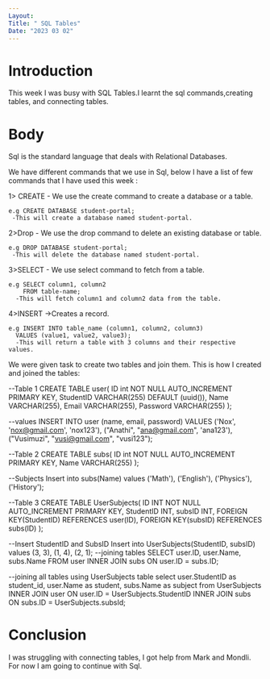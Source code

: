 ```yaml
---
Layout:
Title: " SQL Tables"
Date: "2023 03 02"
---
```


# Introduction
This week I was busy with SQL Tables.I learnt the sql commands,creating tables, and connecting tables. 

# Body
Sql is the standard language that deals with Relational Databases.

We have different commands that we use in Sql, below I have a list of few commands that I have used this week :

  1> CREATE - We use the create command to create a database or a table.

    e.g CREATE DATABASE student-portal;
     -This will create a database named student-portal.


  2>Drop - We use the drop command to delete an existing database or table.
  
    e.g DROP DATABASE student-portal;
     -This will delete the database named student-portal.


  3>SELECT - We use select command to fetch from a table.

    e.g SELECT column1, column2
        FROM table-name;
      -This will fetch column1 and column2 data from the table.


  4>INSERT ->Creates a record.

    e.g INSERT INTO table_name (column1, column2, column3)
      VALUES (value1, value2, value3); 
      -This will return a table with 3 columns and their respective values.

We were given task to create two tables and join them. This is how I created and joined the tables:

--Table 1
CREATE TABLE user(
  ID int NOT NULL AUTO_INCREMENT PRIMARY KEY,
  StudentID VARCHAR(255) DEFAULT (uuid()),
  Name VARCHAR(255),
  Email VARCHAR(255),
  Password VARCHAR(255)
);


--values
INSERT INTO user (name, email, password)
VALUES ('Nox', 'nox@gmail.com', 'nox123'),
  ("Anathi", "ana@gmail.com", 'ana123'),
  ("Vusimuzi", "vusi@gmail.com", "vusi123");


--Table 2
CREATE TABLE subs(
  ID int NOT NULL AUTO_INCREMENT PRIMARY KEY,
  Name VARCHAR(255)
);


--Subjects
Insert into subs(Name)
values ('Math'),
  ('English'),
  ('Physics'),
  ('History');


--Table 3
CREATE TABLE UserSubjects(
  ID INT NOT NULL AUTO_INCREMENT PRIMARY KEY,
  StudentID INT,
  subsID INT,
  FOREIGN KEY(StudentID) REFERENCES user(ID),
  FOREIGN KEY(subsID) REFERENCES subs(ID)
);


--Insert StudentID and SubsID
Insert into UserSubjects(StudentID, subsID)
values (3, 3),
  (1, 4),
  (2, 1);
--joining tables
SELECT user.ID,
  user.Name,
  subs.Name
FROM user
  INNER JOIN subs ON user.ID = subs.ID;


--joining all tables using UserSubjects table
select
  user.StudentID as student_id,
  user.Name as student,
  subs.Name as subject
from UserSubjects
  INNER JOIN user ON user.ID = UserSubjects.StudentID
  INNER JOIN subs ON subs.ID = UserSubjects.subsId;


# Conclusion
I was struggling with connecting tables, I got help from Mark and Mondli. For now I am going to continue with Sql.